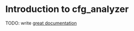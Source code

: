 # Introduction to cfg_analyzer

TODO: write [great documentation](http://jacobian.org/writing/what-to-write/)
